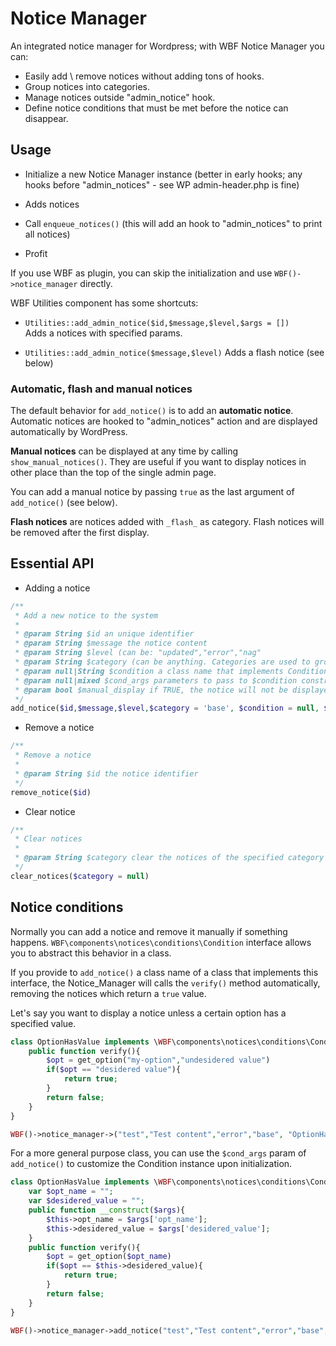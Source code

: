 # Notice Manager

An integrated notice manager for Wordpress; with WBF Notice Manager you can:

- Easily add \ remove notices without adding tons of hooks.
- Group notices into categories.
- Manage notices outside "admin_notice" hook.
- Define notice conditions that must be met before the notice can disappear.

## Usage

- Initialize a new Notice Manager instance (better in early hooks; any hooks before "admin_notices" - see WP admin-header.php is fine)

- Adds notices

- Call `enqueue_notices()` (this will add an hook to "admin_notices" to print all notices)

- Profit

If you use WBF as plugin, you can skip the initialization and use `WBF()->notice_manager` directly.

WBF Utilities component has some shortcuts:

- `Utilities::add_admin_notice($id,$message,$level,$args = [])`  
Adds a notices with specified params.

- `Utilities::add_admin_notice($message,$level)` 
Adds a flash notice (see below)

### Automatic, flash and manual notices

The default behavior for `add_notice()` is to add an **automatic notice**. Automatic notices are hooked to "admin_notices" action and are displayed automatically by WordPress.

**Manual notices** can be displayed at any time by calling `show_manual_notices()`. They are useful if you want to display notices in other place than the top of the single admin page.

You can add a manual notice by passing `true` as the last argument of `add_notice()` (see below).

**Flash notices** are notices added with `_flash_` as category. Flash notices will be removed after the first display.

## Essential API

- Adding a notice

```php
/**
 * Add a new notice to the system
 *
 * @param String $id an unique identifier
 * @param String $message the notice content
 * @param String $level (can be: "updated","error","nag"
 * @param String $category (can be anything. Categories are used to group notices for easy clearing them later. If the category is set to "_flash_", however, the notice will be cleared after displaying.
 * @param null|String $condition a class name that implements Condition interface
 * @param null|mixed $cond_args parameters to pass to $condition constructor
 * @param bool $manual_display if TRUE, the notice will not be displayed at "admin_notices" hook.
 */
add_notice($id,$message,$level,$category = 'base', $condition = null, $cond_args = null, $manual_display = false)
```  

- Remove a notice

```php
/**
 * Remove a notice
 * 
 * @param String $id the notice identifier
 */
remove_notice($id)
```

- Clear notice

```php
/**
 * Clear notices
 *
 * @param String $category clear the notices of the specified category
 */
clear_notices($category = null)
```

## Notice conditions

Normally you can add a notice and remove it manually if something happens. `WBF\components\notices\conditions\Condition` interface allows you to abstract this behavior in a class.

If you provide to `add_notice()` a class name of a class that implements this interface, the Notice_Manager will calls the `verify()` method automatically, removing the notices which return a `true` value.

Let's say you want to display a notice unless a certain option has a specified value.

```php
class OptionHasValue implements \WBF\components\notices\conditions\Condition{
    public function verify(){
        $opt = get_option("my-option","undesidered value")
        if($opt == "desidered value"){
            return true;
        }
        return false;
    }    
}

WBF()->notice_manager->("test","Test content","error","base", "OptionHasValue");
```

For a more general purpose class, you can use the `$cond_args` param of `add_notice()` to customize the Condition instance upon initialization.

```php
class OptionHasValue implements \WBF\components\notices\conditions\Condition{
    var $opt_name = "";
    var $desidered_value = "";
    public function __construct($args){
        $this->opt_name = $args['opt_name'];
        $this->desidered_value = $args['desidered_value'];
    }
    public function verify(){
        $opt = get_option($opt_name)
        if($opt == $this->desidered_value){
            return true;
        }
        return false;
    }    
}

WBF()->notice_manager->add_notice("test","Test content","error","base", "OptionHasValue",['opt_name' => 'foo', 'desidered_value' => 'bar']);
```